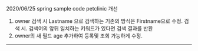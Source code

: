 2020/06/25
spring sample code petclinic 개선

1. owner 검색 시 Lastname 으로 검색하는 기존의 방식은 Firstname으로 수정.
   검색 시. 검색어의 앞뒤 일치하는 키워드가 있다면 검색 결과를 반환
2. owner의 새 필드 age 추가하여 등록및 조회 가능하게 수정.

-------------------------------------------------------------------------
